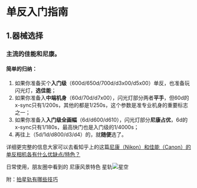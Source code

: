 # 单反入门指南



## 1.器械选择

### 主流的佳能和尼康。

#### 简单的归纳：

1. 如果你准备买个**入门级**（600d/650d/700d/d3x00/d5x00）单反，也准备玩闪光灯，**选佳能**；
2. 如果你准备入**中端机身**（60d/70d/d7x00），闪光灯部分两者**平手**，但60d的x-sync只有1/200s，其他的都是1/250s，这个参数是准专业机身的重要标志之一；
3. 如果你准备入**入门级全画幅**（6d/d600/d610），闪光灯部分**尼康占优**，6d的x-sync只有1/180s，最高快门也是入门级的1/4000s；
4. 再往上（5d/1d/d800/d3/d4）的，就**随便**选了。

详细更完整的信息大家可以去看知乎上的这篇[尼康（Nikon）和佳能（Canon）的单反相机各有什么优缺点/特色？](https://www.zhihu.com/question/19728704/answer/19845603)  



日常使用，朋友圈中看到的 尼康风景特色 星轨![星空](https://ww3.sinaimg.cn/large/006y8lVagw1fbfjiuzc29j31kw0w0wq3.jpg)

附：[拍星轨有哪些技巧](https://www.zhihu.com/question/21775721) 



